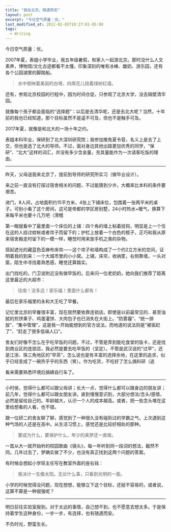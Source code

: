 ```yaml
---
title: "我在北京，随遇而安"
layout: post
excerpt: "今日空气质量：优。"
last_modified_at: 2012-02-05T10:27:01-05:00
tags:
  - Writing
---
```


今日空气质量：优。

2007年夏，表姐小学毕业，我五年级暑假，和家人一起游北京。那时没什么人文素养，博物馆/文化古迹都看不太懂，印象深刻的唯有冰棒、酸奶、游乐园，还有各个公园湖里的脚踏船。

> 水中倒映着美丽的白塔，四周花儿绕着绿树红墙。

还有，参观北京校园的行程中，因为时间仓促，只参观了北京大学，没去隔壁清华园。

就像每个孩子都会面临的“选择题”：以后是去清华呢，还是去北大呢？当然，十年前的我也已经知道，那个目标虽然不是遥不可及，但也不是触手可及。

2017年夏，就像是和北大的一场十年之约。

表姐本科毕业，保研到了北大深圳研究院；我参加推免夏令营，名义上是去了上交，但也是选了北大的导师。不过，面对身边其他出路更加优秀的同学，“保研”、“北大”这样的词汇，并没有多少含金量，充其量能作为一次请客吃饭的理由。

---

昨天，父母送我来北京了，提前到导师的研究所实习（做毕业设计）。

来之前一直没有打探过宿舍相关的问题，不过能猜到少许，大概率比本科的条件要艰苦。

进门，8人间，占地面积约15平方米，4张上下铺床位，包围着一张两平米的桌子。可别小看了这个房间，这可是帝都的学区房别墅，24小时热水+暖气，换算下来每平米也要十几万吧（滑稽

第一眼就看中了最里面一个床位的上铺：四个角的墙上粘着挂钩，明显是上一个住在这的人挂过蚊帐或者帘子而留下的；护栏上放着一个白色的框子，正巧和我从原来宿舍搬走时留下的一模一样，睡觉时用来放手机之类的杂物。

搭起遮光的藏蓝色亚麻布床帘——这个帘子和墙构成了一个约2立方米的空间，证明着我的到来：一个大城市里的小小窝。上铺，床帘，收纳筐，右侧靠墙，一头对窗，陌生中寻找着熟悉感，睡觉还算踏实。

出门找吃的，门卫说附近没有做早饭的。后来问一位老奶奶，她向我们推荐了距离这里最近的大超市：

> 往南！没多远！家乐福！里面什么都有！

最后在家乐福里的永和大王吃了早餐。

记忆里北京的早餐很丰富，现在居然要依靠连锁店。即使是以前最常见的、甚至油腻的煎饼果子、鸡蛋灌饼、大肉包子也已消失在大街上。“防雾霾”、“统一排放”、“集中管理”，这是我一开始能想到的官方说法，而地道的说法则是”被驱赶了”、“赶走了很多低端人口“。

舍友们好像不怎么在乎吃早饭的问题。不过，不管是弄到能吃食堂的饭卡，还是找到商业区的连锁店，我必然是要去吃早饭的（坚定）。不管是武汉说的“过早”，还是江浙、珠三角地区的“早茶”，怎么说也是有丰富的选择余地，在这里的追求，似乎已经变成了一碗热乎乎的东西（笑）。作为吃货，不吃好了怎么搞科研（逃

看来需要熟悉环境后搞辆自行车了。

---

小时侯，觉得什么都可以跟父母讲；长大一点，觉得什么都可以跟身边的朋友讲；前几年，觉得什么都可以跟女朋友讲。直到慢慢意识到，大部分想法/念头/感情，必然是留给自己的。年龄越大，认识一个人的成本越高。或者，把一些念头堆在这里给想看的人看，也不错。

跟一位研二的舍友聊了聊，感觉到了一种很久没有碰到过的学霸之气，上次遇到这种气场的人还是在高中。从生活习惯上，感觉还是比较好相处的那种。

> 要成为什么，要保护什么，年少的美梦还一直做。

一首从大一就开始听的校园歌曲《镜头》，每一年听到同一段词的想法，截然不同。几年过去了，梦确实做了不少，也没有真正找到这两个问题的答案。

有时候会想起小学班主任写在教室外面的座右铭：

> 我决计一生像太阳。无论什么事，只看到光明的一面。

小学的时候觉得没问题，现在想想，能够立下这个目标，还挺不容易的，或者说，这算不算是一种倔强呢？

---

明日前往实验室报到。对于太远的事情，自己想不到，也不愿意去想太多。于是保持着学生这种身份，一步一步，有选择，也有随遇而安。

不负时光，野蛮生长。